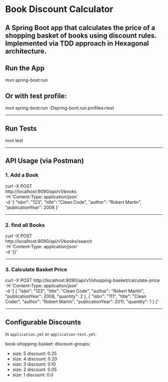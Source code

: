 # Book Discount Calculator

A Spring Boot app that calculates the price of a shopping basket of books using discount rules. Implemented via TDD approach in Hexagonal  architecture.
---

## Run the App

mvn spring-boot:run


## Or with test profile:

mvn spring-boot:run -Dspring-boot.run.profiles=test


---

## Run Tests

mvn test


---

## API Usage (via Postman)

### 1. Add a Book

curl -X POST \
http://localhost:9090/api/v1/books \
-H 'Content-Type: application/json' \
-d '{
"isbn": "123",
"title": "Clean Code",
"author": "Robert Martin",
"publicationYear": 2008
}'

---

### 2. find all Books

curl -X POST \
http://localhost:9090/api/v1/books/search \
-H 'Content-Type: application/json' \
-d '{}'

---

### 3. Calculate Basket Price

curl -X POST http://localhost:9090/api/v1/shopping-basket/calculate-price \
-H 'Content-Type: application/json' \
-d '[
{
"isbn": "123",
"title": "Clean Code",
"author": "Robert Martin",
"publicationYear": 2008,
"quantity": 2
},
{
"isbn": "111",
"title": "Clean Coder",
"author": "Robert Martin",
"publicationYear": 2011,
"quantity": 1
}
]'

---

## Configurable Discounts

In `application.yml` or `application-test.yml`:

book-shopping-basket:
discount-groups:
- size: 5
  discount: 0.25
- size: 4
  discount: 0.20
- size: 3
  discount: 0.10
- size: 2
  discount: 0.05
- size: 1
  discount: 0.0

